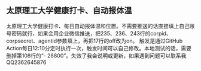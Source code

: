 ## 太原理工大学健康打卡、自动报体温
太原理工大学健康打卡、每日自动报体温和位置。不需要推送的话直接填上自己账号密码就行，如果会用企业微信推送，把235、236、243行的corpid、corpsecret、agentid参数填上，再把17行的off改为on。
触发是通过GitHub Action每日12:10分定时执行一次，触发时间可以自己修改。本地测试的话，需要删掉第108行的“- 28800”。失效了我会说明或更新，如果遇到问题可以联系我QQ2362645876
